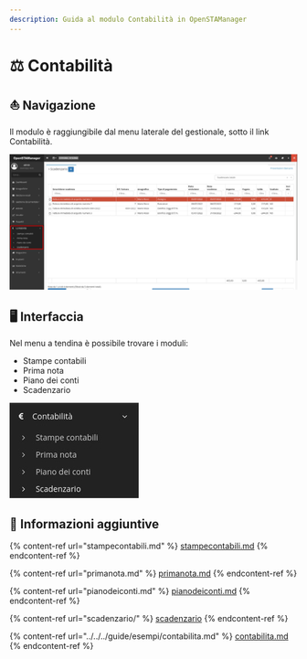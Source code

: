 ```yaml
---
description: Guida al modulo Contabilità in OpenSTAManager
---
```


# ⚖ Contabilità

## ⛵ Navigazione

Il modulo è raggiungibile dal menu laterale del gestionale, sotto il link Contabilità.

![](<../../../.gitbook/assets/image (448).png>)

## 🖥️ Interfaccia

Nel menu a tendina è possibile trovare i moduli:

* Stampe contabili
* Prima nota
* Piano dei conti
* Scadenzario

&#x20;                                                         ![](<../../../.gitbook/assets/image (205).png>)

## 🔽 Informazioni aggiuntive

{% content-ref url="stampecontabili.md" %}
[stampecontabili.md](stampecontabili.md)
{% endcontent-ref %}

{% content-ref url="primanota.md" %}
[primanota.md](primanota.md)
{% endcontent-ref %}

{% content-ref url="pianodeiconti.md" %}
[pianodeiconti.md](pianodeiconti.md)
{% endcontent-ref %}

{% content-ref url="scadenzario/" %}
[scadenzario](scadenzario/)
{% endcontent-ref %}

{% content-ref url="../../../guide/esempi/contabilita.md" %}
[contabilita.md](../../../guide/esempi/contabilita.md)
{% endcontent-ref %}

